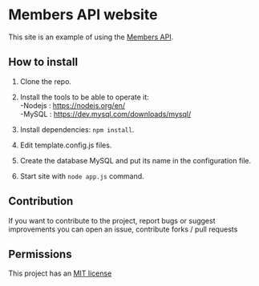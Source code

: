 # Members API website
This site is an example of using the [Members API](https://github.com/SmaugDev/members-api).


## How to install

1. Clone the repo.
2. Install the tools to be able to operate it: <br> 
	   -Nodejs : https://nodejs.org/en/ <br>
	    -MySQL : https://dev.mysql.com/downloads/mysql/ <br>

3. Install dependencies: `npm install`.
4. Edit template.config.js files.
5. Create the database MySQL and put its name in the configuration file.
6. Start site with `node app.js` command.

## Contribution 

If you want to contribute to the project, report bugs or suggest improvements you can open an issue, contribute forks / pull requests

## Permissions

This project has an <a href="./LICENSE"> MIT license </a>
